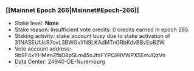 ### [[Mainnet Epoch 266|Mainnet#Epoch-266]]
* Stake level: **None**
* Stake reason: Insufficient vote credits: 0 credits earned in epoch 265
* Staking activity: stake account busy due to stake activation of 31NASEUfJcR7ovL3BWGvYN9LKAdMTnGRbKdvBBvEpB2W
* Vote account address: 9b9F4xYHMenZfbD8pSLm45oJfoFYPQ9RVWPXSEmJQzVn
* Data Center: 24940-DE-Nuremburg